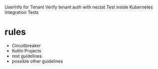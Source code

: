 UserInfo for Tenant
Verify tenant auth with nectat
Test inside Kubernetes
Integration Tests

# rules
- Circuitbreaker
- Kotlin Projects
- rest guidelines
- possible other guidelines

